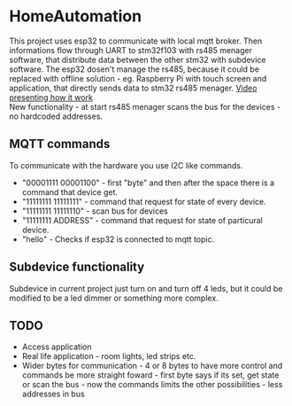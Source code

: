 # HomeAutomation
This project uses esp32 to communicate with local mqtt broker. Then informations flow through UART to stm32f103 with rs485 menager software, that distribute data between the other stm32 with subdevice software.
The esp32 dosen't manage the rs485, because it could be replaced with offline solution - eg. Raspberry Pi with touch screen and application, that directly sends data to stm32 rs485 menager. 
[Video presenting how it work](https://www.youtube.com/watch?v=BQn5Pm7Jpvo)
<br>
New functionality - at start rs485 menager scans the bus for the devices - no hardcoded addresses.

## MQTT commands
To communicate with the hardware you use I2C like commands. 
- "00001111 00001100" - first "byte" and then after the space there is a command that device get. 
- "11111111 11111111" - command that request for state of every device.
- "11111111 11111110" - scan bus for devices
- "11111111 ADDRESS" - command that request for state of particural device. 
- "hello" - Checks if esp32 is connected to mqtt topic.

## Subdevice functionality
Subdevice in current project just turn on and turn off 4 leds, but it could be modified to be a led dimmer or something more complex.

## TODO
- Access application
- Real life application - room lights, led strips etc.
- Wider bytes for communication - 4 or 8 bytes to have more control and commands be more straight foward - first byte says if its set, get state or scan the bus - now the commands limits the other possibilities - less addresses in bus 
